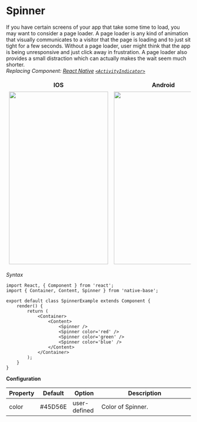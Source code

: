 # Spinner

If you have certain screens of your app that take some time to load, you may want to consider a page loader. A page loader is any kind of animation that visually communicates to a visitor that the page is loading and to just sit tight for a few seconds. Without a page loader, user might think that the app is being unresponsive and just click away in frustration. A page loader also provides a small distraction which can actually makes the wait seem much shorter.<br />
*Replacing Component: [React Native](https://facebook.github.io/react-native/docs/getting-started.html) [<code>&lt;ActivityIndicator></code>](https://facebook.github.io/react-native/docs/activityindicator.html)*

<table>
  <thead>
    <tr style="border-style: hidden">
      <th style="border-style: hidden">IOS</th>
      <th>Android</th>
    </tr>
  </thead>
  <thead>
    <tr style="border-style: hidden">
      <th style="border-style: hidden"><img height="470" width="270" src="{{('../assets/ios/components/spinner.gif')}}" alt="" /></th>
      <th><img height="470" width="270" src="{{('../assets/android/components/spinner.gif')}}" alt="" /></th>
    </tr>
  </thead>
</table>

*Syntax*

<pre class="line-numbers"><code class="language-jsx">import React, { Component } from 'react';
import { Container, Content, Spinner } from 'native-base';
​
export default class SpinnerExample extends Component {
    render() {
        return (
            &lt;Container>
                &lt;Content>
                    &lt;Spinner />
                    &lt;Spinner color='red' />
                    &lt;Spinner color='green' />
                    &lt;Spinner color='blue' />
                &lt;/Content>
            &lt;/Container>
        );
    }
}</code></pre>


**Configuration**
<table class = "table table-bordered">
        <thead>
            <tr>
                <th>Property</th>
                <th>Default</th>
                <th>Option</th>
                <th width="50%">Description</th>
            </tr>
        </thead>
        <tbody>
            <tr>
                <td>color</td>
                <td>#45D56E</td>
                <td>user-defined</td>
                <td>Color of Spinner.</td>
            </tr>
        </tbody>
    </table>
